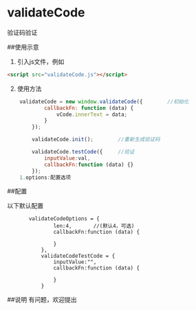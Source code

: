 # validateCode
验证码验证

##使用示意

1. 引入js文件，例如

``` html
<script src="validateCode.js"></script>
```

2. 使用方法
``` javascript
    validateCode = new window.validateCode({        //初始化
            callbackFn: function (data) {
                vCode.innerText = data;
            }
        });

        validateCode.init();        //重新生成验证码

        validateCode.testCode({     //验证
            inputValue:val,
            callbackFn:function (data) {}
        });
    1.options:配置选项
```

##配置

以下默认配置
``` options
       validateCodeOptions = {
               len:4,       //(默认4，可选)
               callbackFn:function (data) {

               }
           },
           validateCodeTestCode = {
               inputValue:"",
               callbackFn:function (data) {

               }
           }
```

##说明
有问题，欢迎提出